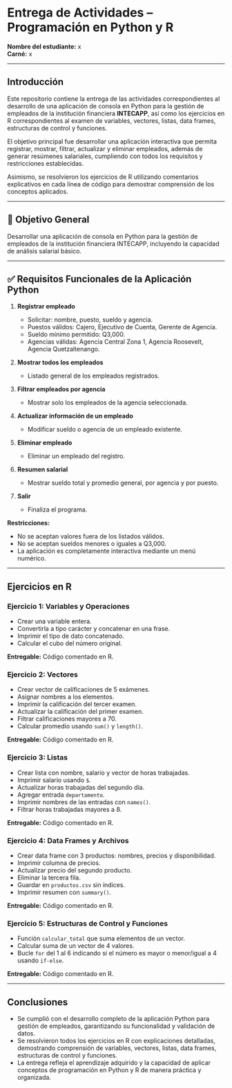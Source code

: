 # Entrega de Actividades – Programación en Python y R

**Nombre del estudiante:** x  
**Carné:** x  

---

## Introducción

Este repositorio contiene la entrega de las actividades correspondientes al desarrollo de una aplicación de consola en Python para la gestión de empleados de la institución financiera **INTECAPP**, así como los ejercicios en R correspondientes al examen de variables, vectores, listas, data frames, estructuras de control y funciones.  

El objetivo principal fue desarrollar una aplicación interactiva que permita registrar, mostrar, filtrar, actualizar y eliminar empleados, además de generar resúmenes salariales, cumpliendo con todos los requisitos y restricciones establecidas.  

Asimismo, se resolvieron los ejercicios de R utilizando comentarios explicativos en cada línea de código para demostrar comprensión de los conceptos aplicados.

---

## 🎯 Objetivo General

Desarrollar una aplicación de consola en Python para la gestión de empleados de la institución financiera INTECAPP, incluyendo la capacidad de análisis salarial básico.

---

## ✅ Requisitos Funcionales de la Aplicación Python

1. **Registrar empleado**  
   - Solicitar: nombre, puesto, sueldo y agencia.  
   - Puestos válidos: Cajero, Ejecutivo de Cuenta, Gerente de Agencia.  
   - Sueldo mínimo permitido: Q3,000.  
   - Agencias válidas: Agencia Central Zona 1, Agencia Roosevelt, Agencia Quetzaltenango.

2. **Mostrar todos los empleados**  
   - Listado general de los empleados registrados.

3. **Filtrar empleados por agencia**  
   - Mostrar solo los empleados de la agencia seleccionada.

4. **Actualizar información de un empleado**  
   - Modificar sueldo o agencia de un empleado existente.

5. **Eliminar empleado**  
   - Eliminar un empleado del registro.

6. **Resumen salarial**  
   - Mostrar sueldo total y promedio general, por agencia y por puesto.

7. **Salir**  
   - Finaliza el programa.

**Restricciones:**  
- No se aceptan valores fuera de los listados válidos.  
- No se aceptan sueldos menores o iguales a Q3,000.  
- La aplicación es completamente interactiva mediante un menú numérico.

---

## Ejercicios en R

### Ejercicio 1: Variables y Operaciones

- Crear una variable entera.  
- Convertirla a tipo carácter y concatenar en una frase.  
- Imprimir el tipo de dato concatenado.  
- Calcular el cubo del número original.  

**Entregable:** Código comentado en R.  

### Ejercicio 2: Vectores

- Crear vector de calificaciones de 5 exámenes.  
- Asignar nombres a los elementos.  
- Imprimir la calificación del tercer examen.  
- Actualizar la calificación del primer examen.  
- Filtrar calificaciones mayores a 70.  
- Calcular promedio usando `sum()` y `length()`.  

**Entregable:** Código comentado en R.  

### Ejercicio 3: Listas

- Crear lista con nombre, salario y vector de horas trabajadas.  
- Imprimir salario usando `$`.  
- Actualizar horas trabajadas del segundo día.  
- Agregar entrada `departamento`.  
- Imprimir nombres de las entradas con `names()`.  
- Filtrar horas trabajadas mayores a 8.  

**Entregable:** Código comentado en R.  

### Ejercicio 4: Data Frames y Archivos

- Crear data frame con 3 productos: nombres, precios y disponibilidad.  
- Imprimir columna de precios.  
- Actualizar precio del segundo producto.  
- Eliminar la tercera fila.  
- Guardar en `productos.csv` sin índices.  
- Imprimir resumen con `summary()`.  

**Entregable:** Código comentado en R.  

### Ejercicio 5: Estructuras de Control y Funciones

- Función `calcular_total` que suma elementos de un vector.  
- Calcular suma de un vector de 4 valores.  
- Bucle `for` del 1 al 6 indicando si el número es mayor o menor/igual a 4 usando `if-else`.  

**Entregable:** Código comentado en R.  

---

## Conclusiones

- Se cumplió con el desarrollo completo de la aplicación Python para gestión de empleados, garantizando su funcionalidad y validación de datos.  
- Se resolvieron todos los ejercicios en R con explicaciones detalladas, demostrando comprensión de variables, vectores, listas, data frames, estructuras de control y funciones.  
- La entrega refleja el aprendizaje adquirido y la capacidad de aplicar conceptos de programación en Python y R de manera práctica y organizada.
